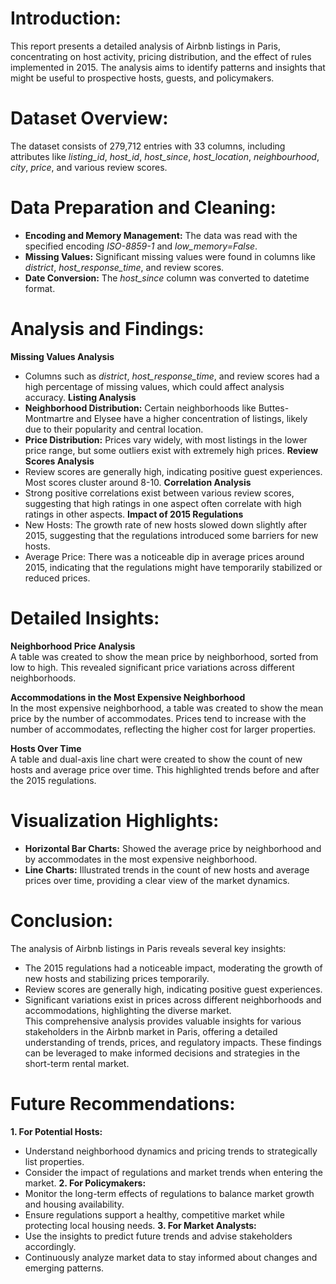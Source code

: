 # Introduction:
This report presents a detailed analysis of Airbnb listings in Paris, concentrating on host activity, pricing distribution, and the effect of rules implemented in 2015. The analysis aims to identify patterns and insights that might be useful to prospective hosts, guests, and policymakers.
# Dataset Overview:
The dataset consists of 279,712 entries with 33 columns, including attributes like *listing_id*, *host_id*, *host_since*, *host_location*, *neighbourhood*, *city*, *price*, and various review scores.
# Data Preparation and Cleaning:
- **Encoding and Memory Management:** The data was read with the specified encoding *ISO-8859-1* and *low_memory=False*.
- **Missing Values:** Significant missing values were found in columns like *district*, *host_response_time*, and review scores.
- **Date Conversion:** The *host_since* column was converted to datetime format.
# Analysis and Findings:
**Missing Values Analysis**
-	Columns such as *district*, *host_response_time*, and review scores had a high percentage of missing values, which could affect analysis accuracy.
**Listing Analysis**
-	**Neighborhood Distribution:** Certain neighborhoods like Buttes-Montmartre and Elysee have a higher concentration of listings, likely due to their popularity and central location.
-	**Price Distribution:** Prices vary widely, with most listings in the lower price range, but some outliers exist with extremely high prices.
**Review Scores Analysis**
-	Review scores are generally high, indicating positive guest experiences. Most scores cluster around 8-10.
**Correlation Analysis**
-	Strong positive correlations exist between various review scores, suggesting that high ratings in one aspect often correlate with high ratings in other aspects.
**Impact of 2015 Regulations**
-	New Hosts: The growth rate of new hosts slowed down slightly after 2015, suggesting that the regulations introduced some barriers for new hosts.
-	Average Price: There was a noticeable dip in average prices around 2015, indicating that the regulations might have temporarily stabilized or reduced prices.  
# Detailed Insights:
**Neighborhood Price Analysis**  
  A table was created to show the mean price by neighborhood, sorted from low to high. This revealed significant price variations across different neighborhoods.  
  
**Accommodations in the Most Expensive Neighborhood**  
  In the most expensive neighborhood, a table was created to show the mean price by the number of accommodates. Prices tend to increase with the number of accommodates, reflecting the higher cost for larger properties.  
  
**Hosts Over Time**  
  A table and dual-axis line chart were created to show the count of new hosts and average price over time. This highlighted trends before and after the 2015 regulations.  
# Visualization Highlights:
- **Horizontal Bar Charts:** Showed the average price by neighborhood and by accommodates in the most expensive neighborhood.  
- **Line Charts:** Illustrated trends in the count of new hosts and average prices over time, providing a clear view of the market dynamics.
# Conclusion:
The analysis of Airbnb listings in Paris reveals several key insights:
-	The 2015 regulations had a noticeable impact, moderating the growth of new hosts and stabilizing prices temporarily.
-	Review scores are generally high, indicating positive guest experiences.
-	Significant variations exist in prices across different neighborhoods and accommodations, highlighting the diverse market.  
This comprehensive analysis provides valuable insights for various stakeholders in the Airbnb market in Paris, offering a detailed understanding of trends, prices, and regulatory impacts. These findings can be leveraged to make informed decisions and strategies in the short-term rental market.
# Future Recommendations:
**1.	For Potential Hosts:**
-	Understand neighborhood dynamics and pricing trends to strategically list properties.
-	Consider the impact of regulations and market trends when entering the market.
**2.	For Policymakers:**
-	Monitor the long-term effects of regulations to balance market growth and housing availability.
-	Ensure regulations support a healthy, competitive market while protecting local housing needs.
**3.	For Market Analysts:**
-	Use the insights to predict future trends and advise stakeholders accordingly.
-	Continuously analyze market data to stay informed about changes and emerging patterns.
